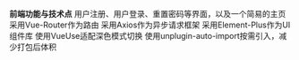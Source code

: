 **前端功能与技术点**
用户注册、用户登录、重置密码等界面，以及一个简易的主页
采用Vue-Router作为路由
采用Axios作为异步请求框架
采用Element-Plus作为UI组件库
使用VueUse适配深色模式切换
使用unplugin-auto-import按需引入，减少打包后体积
